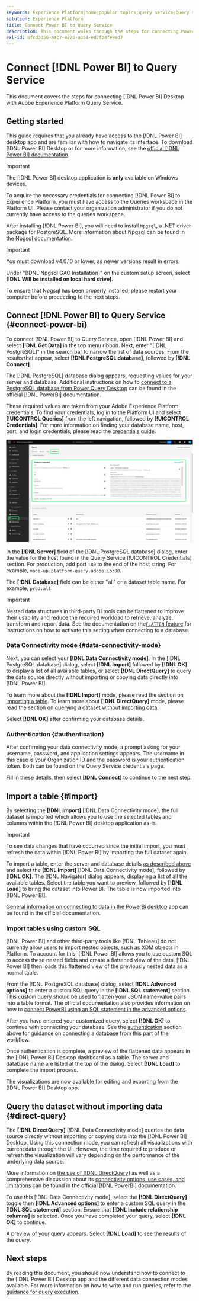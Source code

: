 ```yaml
---
keywords: Experience Platform;home;popular topics;query service;Query service;Power BI;power bi;connect to query service;
solution: Experience Platform
title: Connect Power BI to Query Service
description: This document walks through the steps for connecting Power BI with Adobe Experience Platform Query Service.
exl-id: 8fcd3056-aac7-4226-a354-ed7fb8fe9ad7
---
```

# Connect [!DNL Power BI] to Query Service

This document covers the steps for connecting [!DNL Power BI] Desktop with Adobe Experience Platform Query Service.

## Getting started

This guide requires that you already have access to the [!DNL Power BI] desktop app and are familiar with how to navigate its interface. To download [!DNL Power BI] Desktop or for more information, see the [official [!DNL Power BI] documentation](https://docs.microsoft.com/en-us/power-bi/).

>[!IMPORTANT]
>
> The [!DNL Power BI] desktop application is **only** available on Windows devices.

To acquire the necessary credentials for connecting [!DNL Power BI] to Experience Platform, you must have access to the Queries workspace in the Platform UI. Please contact your organization administrator if you do not currently have access to the queries workspace. 

After installing [!DNL Power BI], you will need to install `Npgsql`, a .NET driver package for PostgreSQL. More information about Npgsql can be found in the [Npgsql documentation](https://www.npgsql.org/doc/index.html).

>[!IMPORTANT]
>
>You must download v4.0.10 or lower, as newer versions result in errors.

Under "[!DNL Npgsql GAC Installation]" on the custom setup screen, select **[!DNL Will be installed on local hard drive]**. 

To ensure that Npgsql has been properly installed, please restart your computer before proceeding to the next steps.

## Connect [!DNL Power BI] to Query Service {#connect-power-bi}

To connect [!DNL Power BI] to Query Service, open [!DNL Power BI] and select **[!DNL Get Data]** in the top menu ribbon. Next, enter "[!DNL PostgreSQL]" in the search bar to narrow the list of data sources. From the results that appear, select **[!DNL PostgreSQL database]**, followed by **[!DNL Connect]**.

The [!DNL PostgreSQL] database dialog appears, requesting values for your server and database. Additional instructions on how to [connect to a PostgreSQL database from Power Query Desktop](https://learn.microsoft.com/en-us/power-query/connectors/postgresql#connect-to-a-postgresql-database-from-power-query-desktop) can be found in the official [!DNL PowerBI] documentation.

These required values are taken from your Adobe Experience Platform credentials. To find your credentials, log in to the Platform UI and select **[!UICONTROL Queries]** from the left navigation, followed by **[!UICONTROL Credentials]**. For more information on finding your database name, host, port, and login credentials, please read the [credentials guide](../ui/credentials.md). 

![The Experience Platform Queries workspace with the Credentials tab and Expiring credentials highlighted.](../images/clients/power-bi/query-service-credentials-page.png)

In the **[!DNL Server]** field of the [!DNL PostgreSQL database] dialog, enter the value for the host found in the Query Service [!UICONTROL Credentials] section. For production, add port `:80` to the end of the host string. For example, `made-up.platform-query.adobe.io:80`.

The **[!DNL Database]** field can be either "all" or a dataset table name. For example, `prod:all`.

>[!IMPORTANT]
>
>Nested data structures in third-party BI tools can be flattened to improve their usability and reduce the required workload to retrieve, analyze, transform and report data. See the documentation on the[`FLATTEN` feature](../key-concepts/flatten-nested-data.md) for instructions on how to activate this setting when connecting to a database.

### Data Connectivity mode {#data-connectivity-mode} 

Next, you can select your **[!DNL Data Connectivity mode]**. In the [!DNL PostgreSQL database] dialog, select **[!DNL Import]** followed by **[!DNL OK]** to display a list of all available tables, or select **[!DNL DirectQuery]** to query the data source directly without importing or copying data directly into [!DNL Power BI]. 

To learn more about the **[!DNL Import]** mode, please read the section on [importing a table](#import). To learn more about **[!DNL DirectQuery]** mode, please read the section on [querying a dataset without importing data](#direct-query). 

Select **[!DNL OK]** after confirming your database details.

### Authentication {#authentication}

After confirming your data connectivity mode, a prompt asking for your username, password, and application settings appears. The username in this case is your Organization ID and the password is your authentication token. Both can be found on the Query Service credentials page.

Fill in these details, then select **[!DNL Connect]** to continue to the next step. 

## Import a table {#import}

By selecting the **[!DNL Import]** [!DNL Data Connectivity mode], the full dataset is imported which allows you to use the selected tables and columns within the [!DNL Power BI] desktop application as-is.

>[!IMPORTANT]
>
>To see data changes that have occurred since the initial import, you must refresh the data within [!DNL Power BI] by importing the full dataset again.

To import a table, enter the server and database details [as described above](#connect-power-bi) and select the **[!DNL Import]** [!DNL Data Connectivity mode], followed by **[!DNL OK]**. The [!DNL Navigator] dialog appears, displaying a list of all the available tables. Select the table you want to preview, followed by **[!DNL Load]** to bring the dataset into Power BI. The table is now imported into [!DNL Power BI].

[General information on connecting to data in the PowerBi desktop](https://learn.microsoft.com/en-us/power-bi/connect-data/desktop-quickstart-connect-to-data#connect-to-data) app can be found in the official documentation. 

### Import tables using custom SQL

[!DNL Power BI] and other third-party tools like [!DNL Tableau] do not currently allow users to import nested objects, such as XDM objects in Platform. To account for this, [!DNL Power BI] allows you to use custom SQL to access these nested fields and create a flattened view of the data. [!DNL Power BI] then loads this flattened view of the previously nested data as a normal table.

From the [!DNL PostgreSQL database] dialog, select **[!DNL Advanced options]** to enter a custom SQL query in the **[!DNL SQL statement]** section. This custom query should be used to flatten your JSON name-value pairs into a table format. The official documentation also provides information on how to [connect PowerBI using an SQL statement in the advanced options](https://learn.microsoft.com/en-us/power-query/connectors/postgresql#connect-using-advanced-options).

After you have entered your customized query, select **[!DNL OK]** to continue with connecting your database. See the [authentication](#authentication) section above for guidance on connecting a database from this part of the workflow.

Once authentication is complete, a preview of the flattened data appears in the [!DNL Power BI] Desktop dashboard as a table. The server and database name are listed at the top of the dialog. Select **[!DNL Load]** to complete the import process.

The visualizations are now available for editing and exporting from the [!DNL Power BI] Desktop app. 

## Query the dataset without importing data {#direct-query}
 
The **[!DNL DirectQuery]** [!DNL Data Connectivity mode] queries the data source directly without importing or copying data into the [!DNL Power BI] Desktop. Using this connection mode, you can refresh all visualizations with current data through the UI. However, the time required to produce or refresh the visualization will vary depending on the performance of the underlying data source.

More information on [the use of [!DNL DirectQuery]](https://learn.microsoft.com/en-us/power-bi/connect-data/desktop-use-directquery) as well as a comprehensive discussion about its [connectivity options, use cases, and limitations](https://learn.microsoft.com/en-us/power-bi/connect-data/desktop-directquery-about) can be found in the official [!DNL PowerBI] documentation.

To use this [!DNL Data Connectivity mode], select the **[!DNL DirectQuery]** toggle then **[!DNL Advanced options]** to enter a custom SQL query in the **[!DNL SQL statement]** section. Ensure that **[!DNL Include relationship columns]** is selected. Once you have completed your query, select **[!DNL OK]** to continue.

A preview of your query appears. Select **[!DNL Load]** to see the results of the query.

## Next steps

By reading this document, you should now understand how to connect to the [!DNL Power BI] Desktop app and the different data connection modes available. For more information on how to write and run queries, refer to the [guidance for query execution](../best-practices/writing-queries.md).
